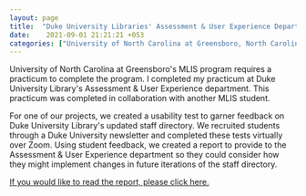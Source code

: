 ```yaml
---
layout: page
title:  "Duke University Libraries' Assessment & User Experience Department: Usability Tests"
date:    2021-09-01 21:21:21 +053
categories: ["University of North Carolina at Greensboro, North Carolina"]
---
```


University of North Carolina at Greensboro's MLIS program requires a practicum to complete the program. I completed my practicum at Duke University Library's Assessment & User Experience department. This practicum was completed in collaboration with another MLIS student. 

For one of our projects, we created a usability test to garner feedback on Duke University Library's updated staff directory. We recruited students through a Duke University newsletter and completed these tests virtually over Zoom. Using student feedback, we created a report to provide to the Assessment & User Experience department so they could consider how they might implement changes in future iterations of the staff directory. 

[If you would like to read the report, please click here.](https://dukespace.lib.duke.edu/dspace/handle/10161/23965)

